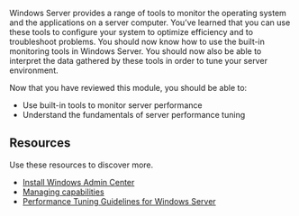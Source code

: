 Windows Server provides a range of tools to monitor the operating system and the applications on a server computer. You’ve learned that you can use these tools to configure your system to optimize efficiency and to troubleshoot problems. You should now know how to use the built-in monitoring tools in Windows Server. You should now also be able to interpret the data gathered by these tools in order to tune your server environment.

Now that you have reviewed this module, you should be able to:

- Use built-in tools to monitor server performance
- Understand the fundamentals of server performance tuning

## Resources

Use these resources to discover more.

- [Install Windows Admin Center](/windows-server/manage/windows-admin-center/deploy/install)
- [Managing capabilities](/windows-server/manage/system-insights/managing-capabilities)
- [Performance Tuning Guidelines for Windows Server](/windows-server/administration/performance-tuning)
